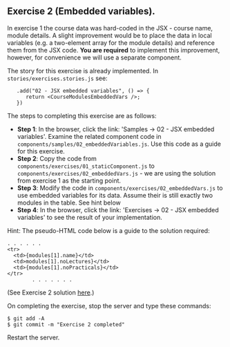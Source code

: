 ## Exercise 2 (Embedded variables).

In exercise 1 the course data was hard-coded in the JSX - course name, module details.  A slight improvement would be to place the data in local variables (e.g. a two-element array for the module details) and reference them from the JSX code. __You are required__ to implement this improvement, however, for convenience we will use a separate component. 

The story for this exercise is already implemented. In `stories/exercises.stories.js` see:
~~~
   .add("02 - JSX embedded variables", () => {
      return <CourseModulesEmbeddedVars />;
   })
~~~
The steps to completing this exercise are as follows:
 
+ __Step 1__: In the browser, click the link: 'Samples -> 02 - JSX embedded variables'. Examine the related component code in `components/samples/02_embeddedVariables.js`. Use this code as a guide for this exercise.
+ __Step 2__: Copy the code from `components/exercises/01_staticComponent.js` to  `components/exercises/02_embeddedVars.js` - we are using the solution from exercise 1 as the starting point.
+ __Step 3__: Modify the code in `components/exercises/02_embeddedVars.js` to use embedded variables for its data. Assume their is still exactly two modules in the table. See hint below
+ __Step 4__: In the browser, click the link: 'Exercises -> 02 - JSX embedded variables' to see the result of your implementation. 

Hint: The pseudo-HTML code below is a guide to the solution required:
~~~ 
. . . . . . 
<tr>
  <td>{modules[1].name}</td>
  <td>modules[1].noLectures}</td>
  <td>{modules[1].noPracticals}</td>
</tr>
        . . . . . . . 
~~~
(See Exercise 2 solution [here][solutions].)

On completing the exercise, stop the server and type these commands:
~~~
$ git add -A
$ git commit -m "Exercise 2 completed"
~~~
Restart the server.

[solutions]: ./index.html#/Solutions
